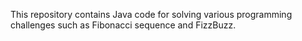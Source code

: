 This repository contains Java code for solving various programming challenges such as Fibonacci sequence and FizzBuzz.
